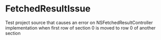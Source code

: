 # FetchedResultIssue
Test project source that causes an error on NSFetchedResultController implementation when first row of section 0 is moved to row 0 of another section
